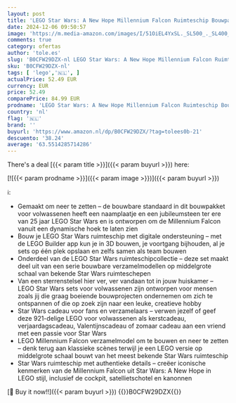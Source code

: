 ```yaml
---
layout: post
title: 'LEGO Star Wars: A New Hope Millennium Falcon Ruimteschip Bouwpakket voor Volwassenen  Creatieve Hobby en Decoratie  Beroemd Voertuig om te Verzamelen  Kerstcadeau voor Hem of Haar  Man of Vrouw 75375'
date: 2024-12-06 09:50:57
image: 'https://m.media-amazon.com/images/I/51OiEL4YxSL._SL500_._SL400_.jpg'
comments: true
category: ofertas
author: 'tole.es'
slug: 'B0CFW29DZX-nl LEGO Star Wars: A New Hope Millennium Falcon Ruimteschip...'
sku: 'B0CFW29DZX-nl'
tags: [ 'lego','🇳🇱', ]
actualPrice: 52.49 EUR
currency: EUR
price: 52.49
comparePrice: 84.99 EUR
prodname: 'LEGO Star Wars: A New Hope Millennium Falcon Ruimteschip Bouwpakket voor Volwassenen  Creatieve Hobby en Decoratie  Beroemd Voertuig om te Verzamelen  Kerstcadeau voor Hem of Haar  Man of Vrouw 75375'
country: 'nl'
flag: '🇳🇱'
brand: ''
buyurl: 'https://www.amazon.nl/dp/B0CFW29DZX/?tag=tolees0b-21'
descuento: '38.24'
average: '63.5514285714286'
---
```


There's a deal [{{< param title >}}]({{< param buyurl >}})  here:

[![{{< param prodname >}}]({{< param image >}})]({{< param buyurl >}})

ℹ️:

- Gemaakt om neer te zetten – de bouwbare standaard in dit bouwpakket voor volwassenen heeft een naamplaatje en een jubileumsteen ter ere van 25 jaar LEGO Star Wars en is ontworpen om de Millennium Falcon vanuit een dynamische hoek te laten zien
- Bouw je LEGO Star Wars ruimteschip met digitale ondersteuning – met de LEGO Builder app kun je in 3D bouwen, je voortgang bijhouden, al je sets op één plek opslaan en zelfs samen als team bouwen
- Onderdeel van de LEGO Star Wars ruimteschipcollectie – deze set maakt deel uit van een serie bouwbare verzamelmodellen op middelgrote schaal van bekende Star Wars ruimteschepen
- Van een sterrenstelsel hier ver, ver vandaan tot in jouw huiskamer – LEGO Star Wars sets voor volwassenen zijn ontworpen voor mensen zoals jij die graag boeiende bouwprojecten ondernemen om zich te ontspannen of die op zoek zijn naar een leuke, creatieve hobby
- Star Wars cadeau voor fans en verzamelaars – verwen jezelf of geef deze 921-delige LEGO voor volwassenen als kerstcadeau, verjaardagscadeau, Valentijnscadeau of zomaar cadeau aan een vriend met een passie voor Star Wars
- LEGO Millennium Falcon verzamelmodel om te bouwen en neer te zetten – denk terug aan klassieke scènes terwijl je een LEGO versie op middelgrote schaal bouwt van het meest bekende Star Wars ruimteschip
- Star Wars ruimteschip met authentieke details – creëer iconische kenmerken van de Millennium Falcon uit Star Wars: A New Hope in LEGO stijl, inclusief de cockpit, satellietschotel en kanonnen

[🛒 Buy it now!!]({{< param buyurl >}})
{{<world>}}B0CFW29DZX{{</world>}}
